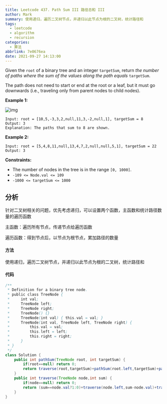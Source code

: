 ```yaml
---
title: Leetcode 437. Path Sum III 路径总和 III
author: Mark
summary: 使用递归，遍历二叉树节点，并递归以此节点为根的二叉树，统计路径和
tags:
  - leetcode
  - algorithm
  - recursion
categories:
  - 算法
abbrlink: 7e0676ea
date: 2021-09-27 14:13:00
---
```


Given the `root` of a binary tree and an integer `targetSum`, return *the number of paths where the sum of the values along the path equals* `targetSum`.

The path does not need to start or end at the root or a leaf, but it must go downwards (i.e., traveling only from parent nodes to child nodes).

 

**Example 1:**

![img](https://cdn.jsdelivr.net/gh/cumark/picBed/pathsum3-1-tree.jpg)

```
Input: root = [10,5,-3,3,2,null,11,3,-2,null,1], targetSum = 8
Output: 3
Explanation: The paths that sum to 8 are shown.
```

**Example 2:**

```
Input: root = [5,4,8,11,null,13,4,7,2,null,null,5,1], targetSum = 22
Output: 3
```

 

**Constraints:**

- The number of nodes in the tree is in the range `[0, 1000]`.
- `-109 <= Node.val <= 109`
- `-1000 <= targetSum <= 1000`





## 分析

针对二叉树相关的问题，优先考虑递归，可以设置两个函数，主函数和统计路径数量的遍历函数

主函数：遍历所有节点，传递节点给遍历函数

遍历函数：得到节点后，以节点为根节点，累加路径的数量

#### 方法

使用递归，遍历二叉树节点，并递归以此节点为根的二叉树，统计路径和

#### 代码

```java
/**
 * Definition for a binary tree node.
 * public class TreeNode {
 *     int val;
 *     TreeNode left;
 *     TreeNode right;
 *     TreeNode() {}
 *     TreeNode(int val) { this.val = val; }
 *     TreeNode(int val, TreeNode left, TreeNode right) {
 *         this.val = val;
 *         this.left = left;
 *         this.right = right;
 *     }
 * }
 */
class Solution {
    public int pathSum(TreeNode root, int targetSum) {
        if(root==null) return 0;
        return traverse(root,targetSum)+pathSum(root.left,targetSum)+pathSum(root.right,targetSum);
    }
    public int traverse(TreeNode node,int sum) {
        if(node==null) return 0;
        return (sum==node.val?1:0)+traverse(node.left,sum-node.val)+traverse(node.right,sum-node.val);
    }
}
```

